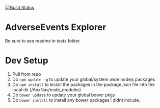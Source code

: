 [![Build Status](https://magnum.travis-ci.com/AdverseEvents/adverseevents-explorer.svg?token=qdW5pscAFZV67zv8XZtk&branch=develop)](https://magnum.travis-ci.com/AdverseEvents/adverseevents-explorer)



AdverseEvents Explorer
======

Be sure to see readme in tests folder.

Dev Setup
======


1.  Pull from repo
2.  Do `npm update -g` to update your global/system wide nodejs packages
3.  Do `npm install` to install the packages in the package.json file into the local dir (/AexNav/node_modules)
4.  Do `bower update` to update your global bower pkgs
5.  Do `bower install` to install any bower packages i didnt include.
